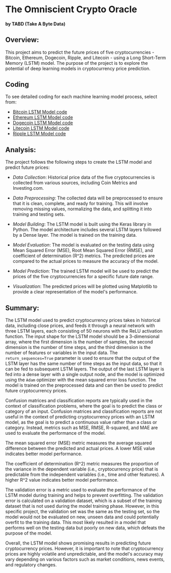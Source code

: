 # The Omniscient Crypto Oracle
#### by TABD (Take A Byte Data)

## Overview:

This project aims to predict the future prices of five cryptocurrencies - Bitcoin, Ethereum, Dogecoin, Ripple, and Litecoin - using a Long Short-Term Memory (LSTM) model. The purpose of the project is to explore the potential of deep learning models in cryptocurrency price prediction.

## Coding

To see detailed coding for each machine learning model process, select from:

* [Bitcoin LSTM Model code](https://github.com/tylerfallon/The-Omniscient-Crypto-Oracle/blob/main/David/LSTM-Model_Bitcoin.ipynb)
* [Ethereum LSTM Model code](https://github.com/tylerfallon/The-Omniscient-Crypto-Oracle/blob/main/David/LSTM-Model_Ethereum.ipynb)
* [Dogecoin LSTM Model code](https://github.com/tylerfallon/The-Omniscient-Crypto-Oracle/blob/main/David/LSTM-Model_Dogecoin.ipynb)
* [Litecoin LSTM Model code](https://github.com/tylerfallon/The-Omniscient-Crypto-Oracle/blob/main/David/LSTM-Model_Litecoin.ipynb)
* [Ripple LSTM Model code](https://github.com/tylerfallon/The-Omniscient-Crypto-Oracle/blob/main/David/LSTM-Model_Ripple.ipynb)

## Analysis:

The project follows the following steps to create the LSTM model and predict future prices:

* *Data Collection*: Historical price data of the five cryptocurrencies is collected from various sources, including Coin Metrics and Investing.com.

* *Data Preprocessing*: The collected data will be preprocessed to ensure that it is clean, complete, and ready for training. This will involve removing missing values, normalizing the data, and splitting it into training and testing sets.

* *Model Building*: The LSTM model is built using the Keras library in Python. The model architecture includes several LSTM layers followed by a Dense layer. The model is trained on the training data.

* *Model Evaluation*: The model is evaluated on the testing data using Mean Squared Error (MSE), Root Mean Squared Error (RMSE), and coefficient of determination (R^2) metrics. The predicted prices are compared to the actual prices to measure the accuracy of the model.

* *Model Prediction*: The trained LSTM model will be used to predict the prices of the five cryptocurrencies for a specific future date range.

* *Visualization*: The predicted prices will be plotted using Matplotlib to provide a clear representation of the model's performance.

## Summary:

The LSTM model used to predict cryptocurrency prices takes in historical data, including close prices, and feeds it through a neural network with three LSTM layers, each consisting of 50 neurons with the ReLU activation function. The input shape for the LSTM model should be a 3-dimensional array, where the first dimension is the number of samples, the second dimension is the number of time steps, and the third dimension is the number of features or variables in the input data. The `return_sequences=True` parameter is used to ensure that the output of the LSTM layer has the same number of time steps as the input data, so that it can be fed to subsequent LSTM layers. The output of the last LSTM layer is fed into a dense layer with a single output node, and the model is optimized using the `Adam` optimizer with the mean squared error loss function. The model is trained on the preprocessed data and can then be used to predict future cryptocurrency prices.

Confusion matrices and classification reports are typically used in the context of classification problems, where the goal is to predict the class or category of an input. Confusion matrices and classification reports are not useful in the context of predicting cryptocurrency prices with an LSTM model, as the goal is to predict a continuous value rather than a class or category. Instead, metrics such as MSE, RMSE, R-squared, and MAE are used to evaluate the performance of the model.

The mean squared error (MSE) metric measures the average squared difference between the predicted and actual prices. A lower MSE value indicates better model performance. 

The coefficient of determination (R^2) metric measures the proportion of the variance in the dependent variable (i.e., cryptocurrency price) that is predictable from the independent variables (i.e., time and other features). A higher R^2 value indicates better model performance. 

The validation error is a metric used to evaluate the performance of the LSTM model during training and helps to prevent overfitting. The validation error is calculated on a validation dataset, which is a subset of the training dataset that is not used during the model training phase. However, in this specific project, the validation set was the same as the testing set, so the model would not be evaluated on new, unseen data and could potentially overfit to the training data. This most likely resulted in a model that performs well on the testing data but poorly on new data, which defeats the purpose of the model.

Overall, the LSTM model shows promising results in predicting future cryptocurrency prices. However, it is important to note that cryptocurrency prices are highly volatile and unpredictable, and the model's accuracy may vary depending on various factors such as market conditions, news events, and regulatory changes.
